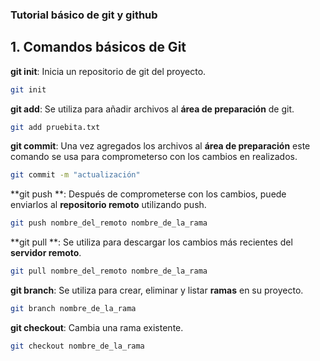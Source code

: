 ### Tutorial básico de git y github

## 1. Comandos básicos de Git

**git init**: Inicia un repositorio de git del proyecto.
```bash
git init
```

**git add**: Se utiliza para añadir archivos al **área de preparación** de git.
```bash
git add pruebita.txt
```

**git commit**: Una vez agregados los archivos al **área de preparación** este comando se usa para comprometerso con los cambios en realizados.
```bash
git commit -m "actualización"
```

**git push **: Después de comprometerse con los cambios, puede enviarlos al **repositorio remoto** utilizando push.
```bash
git push nombre_del_remoto nombre_de_la_rama
```

**git pull **:  Se utiliza para descargar los cambios más recientes del **servidor remoto**.
```bash
git pull nombre_del_remoto nombre_de_la_rama
```

**git branch**: Se utiliza para crear, eliminar y listar **ramas** en su proyecto. 
```bash
git branch nombre_de_la_rama
```

**git checkout**: Cambia una rama existente.
```bash
git checkout nombre_de_la_rama
```



